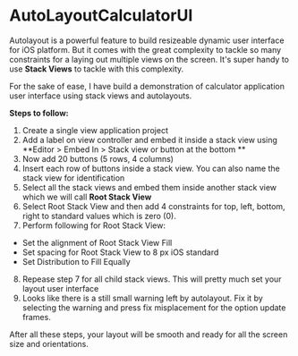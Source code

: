# AutoLayoutCalculatorUI

Autolayout is a powerful feature to build resizeable dynamic user interface for iOS platform. But it comes with the great complexity to tackle so many constraints for a laying out multiple views on the screen. It's super handy to use **Stack Views** to tackle with this complexity.

For the sake of ease, I have build a demonstration of calculator application user interface using stack views and autolayouts.


**Steps to follow:**

1. Create a single view application project
2. Add a label on view controller and embed it inside a stack view using **Editor > Embed In > Stack view or button at the bottom **
3. Now add 20 buttons (5 rows, 4 columns)
4. Insert each row of buttons inside a stack view. You can also name the stack view for identification
5. Select all the stack views and embed them inside another stack view which we will call **Root Stack View**
6. Select Root Stack View and then add 4 constraints for top, left, bottom, right to standard values which is zero (0).
7. Perform following for Root Stack View:
  - Set the alignment of Root Stack View Fill
  - Set spacing for Root Stack View to 8 px iOS standard
  - Set Distribution to Fill Equally
8. Repease step 7 for all child stack views. This will pretty much set your layout user interface
9. Looks like there is a still small warning left by autolayout. Fix it by selecting the warning and press fix misplacement for the option update frames.

After all these steps, your layout will be smooth and ready for all the screen size and orientations.


